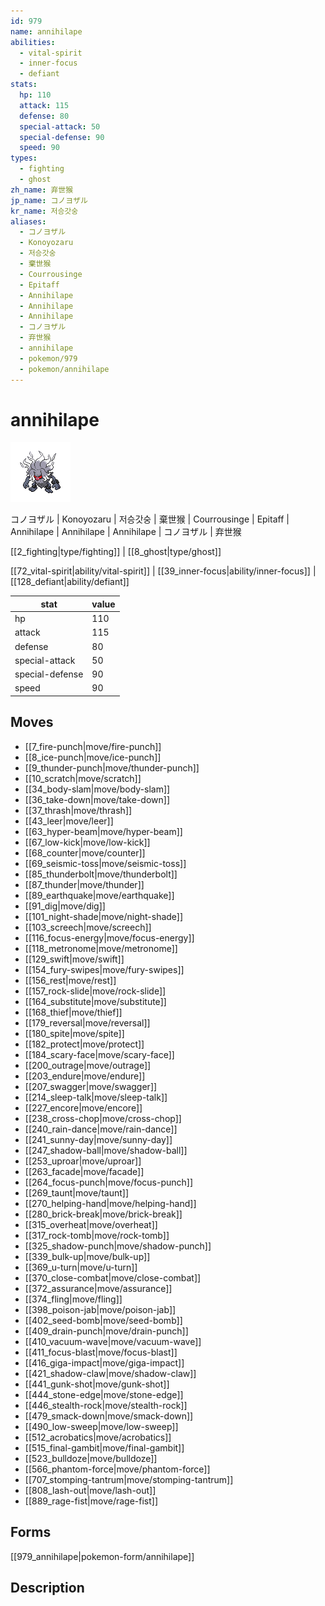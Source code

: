 ```yaml
---
id: 979
name: annihilape
abilities:
  - vital-spirit
  - inner-focus
  - defiant
stats:
  hp: 110
  attack: 115
  defense: 80
  special-attack: 50
  special-defense: 90
  speed: 90
types:
  - fighting
  - ghost
zh_name: 弃世猴
jp_name: コノヨザル
kr_name: 저승갓숭
aliases:
  - コノヨザル
  - Konoyozaru
  - 저승갓숭
  - 棄世猴
  - Courrousinge
  - Epitaff
  - Annihilape
  - Annihilape
  - Annihilape
  - コノヨザル
  - 弃世猴
  - annihilape
  - pokemon/979
  - pokemon/annihilape
---
```

# annihilape

![](https://raw.githubusercontent.com/PokeAPI/sprites/master/sprites/pokemon/979.png)

コノヨザル | Konoyozaru | 저승갓숭 | 棄世猴 | Courrousinge | Epitaff | Annihilape | Annihilape | Annihilape | コノヨザル | 弃世猴

[[2_fighting|type/fighting]] | [[8_ghost|type/ghost]]

[[72_vital-spirit|ability/vital-spirit]] | [[39_inner-focus|ability/inner-focus]] | [[128_defiant|ability/defiant]]

|stat|value|
|---|---|
|hp|110|
|attack|115|
|defense|80|
|special-attack|50|
|special-defense|90|
|speed|90|


## Moves

- [[7_fire-punch|move/fire-punch]]
- [[8_ice-punch|move/ice-punch]]
- [[9_thunder-punch|move/thunder-punch]]
- [[10_scratch|move/scratch]]
- [[34_body-slam|move/body-slam]]
- [[36_take-down|move/take-down]]
- [[37_thrash|move/thrash]]
- [[43_leer|move/leer]]
- [[63_hyper-beam|move/hyper-beam]]
- [[67_low-kick|move/low-kick]]
- [[68_counter|move/counter]]
- [[69_seismic-toss|move/seismic-toss]]
- [[85_thunderbolt|move/thunderbolt]]
- [[87_thunder|move/thunder]]
- [[89_earthquake|move/earthquake]]
- [[91_dig|move/dig]]
- [[101_night-shade|move/night-shade]]
- [[103_screech|move/screech]]
- [[116_focus-energy|move/focus-energy]]
- [[118_metronome|move/metronome]]
- [[129_swift|move/swift]]
- [[154_fury-swipes|move/fury-swipes]]
- [[156_rest|move/rest]]
- [[157_rock-slide|move/rock-slide]]
- [[164_substitute|move/substitute]]
- [[168_thief|move/thief]]
- [[179_reversal|move/reversal]]
- [[180_spite|move/spite]]
- [[182_protect|move/protect]]
- [[184_scary-face|move/scary-face]]
- [[200_outrage|move/outrage]]
- [[203_endure|move/endure]]
- [[207_swagger|move/swagger]]
- [[214_sleep-talk|move/sleep-talk]]
- [[227_encore|move/encore]]
- [[238_cross-chop|move/cross-chop]]
- [[240_rain-dance|move/rain-dance]]
- [[241_sunny-day|move/sunny-day]]
- [[247_shadow-ball|move/shadow-ball]]
- [[253_uproar|move/uproar]]
- [[263_facade|move/facade]]
- [[264_focus-punch|move/focus-punch]]
- [[269_taunt|move/taunt]]
- [[270_helping-hand|move/helping-hand]]
- [[280_brick-break|move/brick-break]]
- [[315_overheat|move/overheat]]
- [[317_rock-tomb|move/rock-tomb]]
- [[325_shadow-punch|move/shadow-punch]]
- [[339_bulk-up|move/bulk-up]]
- [[369_u-turn|move/u-turn]]
- [[370_close-combat|move/close-combat]]
- [[372_assurance|move/assurance]]
- [[374_fling|move/fling]]
- [[398_poison-jab|move/poison-jab]]
- [[402_seed-bomb|move/seed-bomb]]
- [[409_drain-punch|move/drain-punch]]
- [[410_vacuum-wave|move/vacuum-wave]]
- [[411_focus-blast|move/focus-blast]]
- [[416_giga-impact|move/giga-impact]]
- [[421_shadow-claw|move/shadow-claw]]
- [[441_gunk-shot|move/gunk-shot]]
- [[444_stone-edge|move/stone-edge]]
- [[446_stealth-rock|move/stealth-rock]]
- [[479_smack-down|move/smack-down]]
- [[490_low-sweep|move/low-sweep]]
- [[512_acrobatics|move/acrobatics]]
- [[515_final-gambit|move/final-gambit]]
- [[523_bulldoze|move/bulldoze]]
- [[566_phantom-force|move/phantom-force]]
- [[707_stomping-tantrum|move/stomping-tantrum]]
- [[808_lash-out|move/lash-out]]
- [[889_rage-fist|move/rage-fist]]

## Forms



[[979_annihilape|pokemon-form/annihilape]]

## Description



